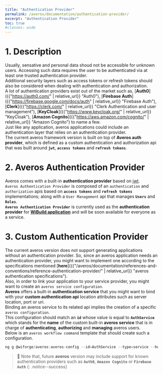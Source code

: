 ```yaml
---
title: "Authentication Provider"
permalink: /averos/documentation/authentication-provider/
excerpt: "Authentication Provider"
toc: true
#classes: wide
---
```



# **1. Description**

Usually, sensative and personal data shoud not be accessible for unknown users.
Accessing such data requires the user to be authenticated via at least one trusted authentication provider. <br/>
Additional security layers such as access tokens or refresh tokens should also be considered when dealing with authentication and authorization. <br/>
A lot of authentication providers exist out of the market such as, [**Auth0**]({{"https://auth0.com/" | relative_url}} "Auth0"), [**Firebase Auth**]({{"https://firebase.google.com/docs/auth" | relative_url}} "Firebase Auth"), [**Clerk**]({{"https://clerk.com/" | relative_url}} "Clerk Authentication and user management"), [**KeyCloak**]({{"https://www.keycloak.org/" | relative_url}} "KeyCloak"), [**Amazon Cognito**]({{"https://aws.amazon.com/cognito/" | relative_url}} "Amazon Cognito") to name a few. <br/>
Just like any application, averos applications could include an authentication layer that relies on an authentication provider. <br/>
The current averos framework version is built on top of **Averos auth provider**, which is defined as a custom authentication and authorization api that was built around **`jwt`**, **`access tokens`** and **`refresh tokens`**.


# **2. Averos Authentication Provider**

Averos comes with a built-in **authentication provider** based on [jwt](https://jwt.io "JSON Web Token"). <br/>
`Averos Authentication Provider` is composed of an `authentication` and `authorization` apis based on **`access tokens`** and **`refresh tokens`** implementations; along with a `User Management` api that manages **`Users`** and **`Roles`**. <br/>
**`Averos Authentication Provider`** is currently used as the **authentication provider** for [**WiBuild application**](https://appbuilder.wiforge.com/ "WiBuild") and will be soon available for everyone as a service.

# **3. Custom Authentication Provider**

The current averos version does not support generating applications without an authentication provider.
So, since an averos application needs an authentication provider, you might want to implement one according to the specifications mentioned [**here**]({{"/averos/documentation/references-and-conventions/reference-authentication-provider/" | relative_url}} "averos authentication specifications"). <br/>
Also, in order to link your application to your service provider, you might want to create an `averos service configuration`.<br/>
**Averos** offers a built-in **authentication service** that you might want to bind with your **custom authentication api** location attributes such as server location, port or uri. <br/>
Binding an averos service to its related api implies the creation of a specific `averos configuration`. <br/> 
This configuration should match an **`id`** whose value is equal to **`AuthService`** which stands for the **name** of the custom built-in **averos service** that is in charge of **authenticating**, **authorizing** and **managing** averos users.<br/>
Below is an `averos workflow command` template that should create such a configuration.
```js
ng g @wiforge/averos:averos-config --id=AuthService --type=service --host=[your-auth-server-address] --port=[our-auth-server-port] --protocol=[our-auth-server-protocol] --endpoint=[your-auth-api-uri]
```

>🔖 Note that, future **averos** version may include support for known authentication providers such as **`Auth0`**, **`Amazon Cognito`** or **`Firebase Auth`**
{: .notice--success}

